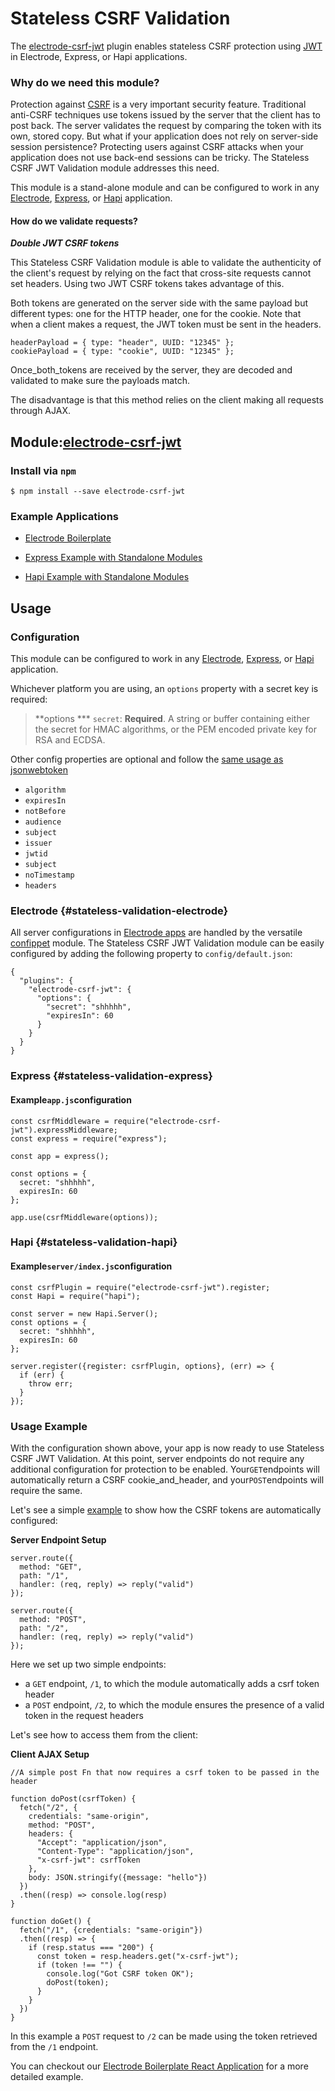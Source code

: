 # Stateless CSRF Validation

The [electrode-csrf-jwt](https://github.com/electrode-io/electrode-csrf-jwt) plugin enables stateless CSRF protection using [JWT](https://github.com/auth0/node-jsonwebtoken) in Electrode, Express, or Hapi applications.

### Why do we need this module?

Protection against [CSRF](https://www.owasp.org/index.php/Cross-Site_Request_Forgery_%28CSRF%29) is a very important security feature. Traditional anti-CSRF techniques use tokens issued by the server that the client has to post back. The server validates the request by comparing the token with its own, stored copy. But what if your application does not rely on server-side session persistence? Protecting users against CSRF attacks when your application does not use back-end sessions can be tricky. The Stateless CSRF JWT Validation module addresses this need.

This module is a stand-alone module and can be configured to work in any [Electrode](#stateless-validation-electrode), [Express](#stateless-validation-express), or [Hapi](#stateless-validation-hapi) application.

#### How do we validate requests?

_**Double JWT CSRF tokens**_

This Stateless CSRF Validation module is able to validate the authenticity of the client's request by relying on the fact that cross-site requests cannot set headers. Using two JWT CSRF tokens takes advantage of this.

Both tokens are generated on the server side with the same payload but different types: one for the HTTP header, one for the cookie. Note that when a client makes a request, the JWT token must be sent in the headers.

```
headerPayload = { type: "header", UUID: "12345" };
cookiePayload = { type: "cookie", UUID: "12345" };
```

Once\_both\_tokens are received by the server, they are decoded and validated to make sure the payloads match.

The disadvantage is that this method relies on the client making all requests through AJAX.

## Module:[electrode-csrf-jwt](https://github.com/electrode-io/electrode-csrf-jwt)

### Install via `npm`

```
$ npm install --save electrode-csrf-jwt
```

### Example Applications

* [Electrode Boilerplate](https://github.com/electrode-io/electrode-boilerplate-universal-react-node#electrode-csrf-jwt)

* [Express Example with Standalone Modules](https://github.com/docs-code-examples-electrode-io/express-example-with-standalone-electrode-modules#electrode-csrf-jwt)

* [Hapi Example with Standalone Modules](https://github.com/docs-code-examples-electrode-io/hapijs-example-with-standalone-electrode-modules#electrode-csrf-jwt)

## Usage

### Configuration

This module can be configured to work in any [Electrode](#stateless-validation-electrode), [Express](#stateless-validation-express), or [Hapi](#stateless-validation-hapi) application.

Whichever platform you are using, an `options` property with a secret key is required:

> **options **\* `secret`: **Required**. A string or buffer containing either the secret for HMAC algorithms, or the PEM encoded private key for RSA and ECDSA.

Other config properties are optional and follow the [same usage as jsonwebtoken](https://github.com/auth0/node-jsonwebtoken/blob/master/README.md#usage)

* `algorithm`
* `expiresIn`
* `notBefore`
* `audience`
* `subject`
* `issuer`
* `jwtid`
* `subject`
* `noTimestamp`
* `headers`

### Electrode {#stateless-validation-electrode}

All server configurations in [Electrode apps](/overview/what-is-electrode.md) are handled by the versatile [confippet](/chapter1/advanced/stand-alone-modules/confippet.md) module. The Stateless CSRF JWT Validation module can be easily configured by adding the following property to `config/default.json`:

```
{
  "plugins": {
    "electrode-csrf-jwt": {
      "options": {
        "secret": "shhhhh",
        "expiresIn": 60
      }
    }
  }
}
```

### Express {#stateless-validation-express}

#### Example`app.js`configuration

```
const csrfMiddleware = require("electrode-csrf-jwt").expressMiddleware;
const express = require("express");

const app = express();

const options = {
  secret: "shhhhh",
  expiresIn: 60
};

app.use(csrfMiddleware(options));
```

### Hapi {#stateless-validation-hapi}

#### Example`server/index.js`configuration

```
const csrfPlugin = require("electrode-csrf-jwt").register;
const Hapi = require("hapi");

const server = new Hapi.Server();
const options = {
  secret: "shhhhh",
  expiresIn: 60
};

server.register({register: csrfPlugin, options}, (err) => {
  if (err) {
    throw err;
  }
});
```

### Usage Example

With the configuration shown above, your app is now ready to use Stateless CSRF JWT Validation. At this point, server endpoints do not require any additional configuration for protection to be enabled. Your`GET`endpoints will automatically return a CSRF cookie\_and\_header, and your`POST`endpoints will require the same.

Let's see a simple [example](https://github.com/electrode-io/electrode/blob/d4142ee0c938cbf973a429ee8467052aa4e1c9be/samples/universal-react-node/README.md#electrode-csrf-jwt) to show how the CSRF tokens are automatically configured:

**Server Endpoint Setup**

```
server.route({
  method: "GET",
  path: "/1",
  handler: (req, reply) => reply("valid")
});

server.route({
  method: "POST",
  path: "/2",
  handler: (req, reply) => reply("valid")
});
```

Here we set up two simple endpoints:

* a `GET` endpoint, `/1`, to which the module automatically adds a csrf token header
* a `POST` endpoint, `/2`, to which the module ensures the presence of a valid token in the request headers

Let's see how to access them from the client:

**Client AJAX Setup**

```
//A simple post Fn that now requires a csrf token to be passed in the header

function doPost(csrfToken) {
  fetch("/2", {
    credentials: "same-origin",
    method: "POST",
    headers: {
      "Accept": "application/json",
      "Content-Type": "application/json",
      "x-csrf-jwt": csrfToken
    },
    body: JSON.stringify({message: "hello"})
  })
  .then((resp) => console.log(resp)
}

function doGet() {
  fetch("/1", {credentials: "same-origin"})
  .then((resp) => {
    if (resp.status === "200") {
      const token = resp.headers.get("x-csrf-jwt");
      if (token !== "") {
        console.log("Got CSRF token OK");
        doPost(token);
      }
    } 
  })
}
```

In this example a `POST` request to `/2` can be made using the token retrieved from the `/1` endpoint.

You can checkout our [Electrode Boilerplate React Application](https://github.com/electrode-io/electrode#boilerplate-universal-react-node) for a more detailed example.

